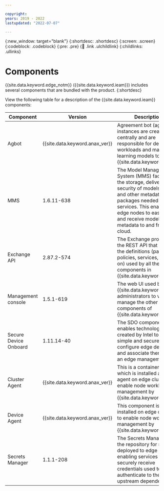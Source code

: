 ```yaml
---

copyright:
years: 2019 - 2022
lastupdated: "2022-07-07"

---
```


{:new_window: target="blank"}
{:shortdesc: .shortdesc}
{:screen: .screen}
{:codeblock: .codeblock}
{:pre: .pre}
{:child: .link .ulchildlink}
{:childlinks: .ullinks}

# Components

{{site.data.keyword.edge_notm}} ({{site.data.keyword.ieam}}) includes several components that are bundled with the product.
{:shortdesc}

View the following table for a description of the {{site.data.keyword.ieam}} components:

|Component|Version|Description|
|---------|-------|----|
|Agbot|{{site.data.keyword.anax_ver}}|Agreement bot (agbot) instances are created centrally and are responsible for deploying workloads and machine learning models to {{site.data.keyword.ieam}}.|
|MMS |1.6.11-638|The Model Management System (MMS) facilitates the storage, delivery, and security of models, data, and other metadata packages needed by edge services. This enables edge nodes to easily send and receive models and metadata to and from the cloud.|
|Exchange API|2.87.2-574|The Exchange provides the REST API that holds all the definitions (patterns, policies, services, and so on) used by all the other components in {{site.data.keyword.ieam}}.|
|Management console|1.5.1-619|The web UI used by {{site.data.keyword.ieam}} administrators to view and manage the other components of {{site.data.keyword.ieam}}.|
|Secure Device Onboard|1.11.14-40|The SDO component enables technology that is created by Intel to make it simple and secure to configure edge devices and associate them with an edge management hub.|
|Cluster Agent|{{site.data.keyword.anax_ver}}|This is a container image, which is installed as an agent on edge clusters to enable node workload management by {{site.data.keyword.ieam}}.|
|Device Agent|{{site.data.keyword.anax_ver}}|This component is installed on edge devices to enable node workload management by {{site.data.keyword.ieam}}.|
|Secrets Manager|1.1.1-208|The Secrets Manager is the repository for secrets deployed to edge devices, enabling services to securely receive credentials used to authenticate to their upstream dependencies.|
